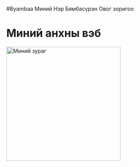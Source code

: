 #Byambaa
Миний Нэр Бямбасүрэн Овог зоригоо
<!DOCTYPE html>
<html>
<head>
  <title>Миний зураг</title>
</head>
<body>
  <h1>Миний анхны вэб</h1>
  <img src="photo.jpg" alt="Миний зураг" width="300">
</body>
</html>
